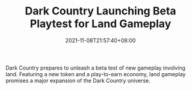 ﻿---
title: "Dark Country Launching Beta Playtest for Land Gameplay"
date: 2021-11-08T21:57:40+08:00
lastmod: 2021-11-08T16:45:40+08:00
draft: false
authors: ["Luminous"]
description: "Dark Country prepares to unleash a beta test of new gameplay involving land. Featuring a new token and a play-to-earn economy, land gameplay promises a major expansion of the Dark Country universe."
featuredImage: "dark-country-land-beta.png"
tags: ["Strategy Games","Play to Earn"]
categories: ["news"]
news: ["Strategy Games"]
weight: 
lightgallery: true
pinned: false
recommend: false
recommend1: false
---

Dark Country prepares to unleash a beta test of new gameplay involving land. Featuring a new token and a play-to-earn economy, land gameplay promises a major expansion of the Dark Country universe.

<!--more-->

